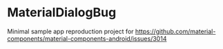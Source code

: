 # MaterialDialogBug

Minimal sample app reproduction project for https://github.com/material-components/material-components-android/issues/3014
